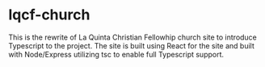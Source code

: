 # lqcf-church

This is the rewrite of La Quinta Christian Fellowhip church site to introduce Typescript to the project. The site is built using React for the site and built with Node/Express utilizing tsc to enable full Typescript support.
